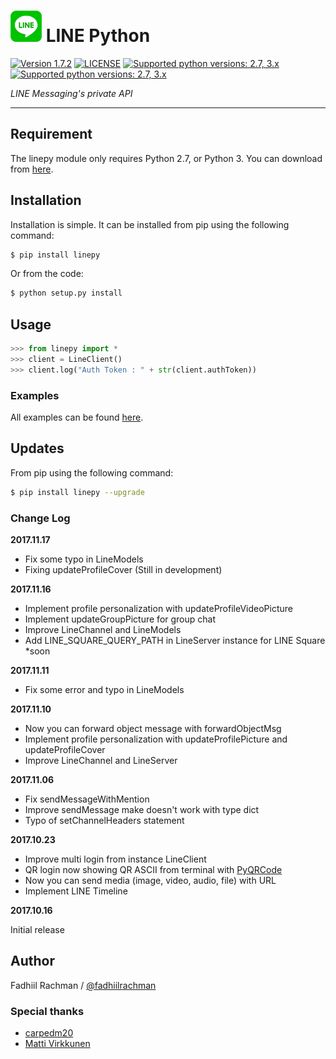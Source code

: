 # ![logo](/examples/assets/LINE-sm.png) LINE Python

 [![Version 1.7.2](https://img.shields.io/badge/stable-1.7.2-brightgreen.svg "Version 1.7.2")](https://pypi.python.org/pypi/linepy) [![LICENSE](https://img.shields.io/badge/license-BSD-blue.svg "LICENSE")](https://github.com/fadhiilrachman/line-py/blob/master/LICENSE) [![Supported python versions: 2.7, 3.x](https://img.shields.io/badge/python-2.7%2C%203.x-green.svg "Supported python versions: 2.7, 3.x")](https://pypi.python.org/pypi/linepy) [![Supported python versions: 2.7, 3.x](https://img.shields.io/badge/chat-on%20discord-7289da.svg "Chat on Discord")](https://discord.gg/JAA2uk6)

*LINE Messaging's private API*

----

## Requirement

The linepy module only requires Python 2.7, or Python 3. You can download from [here](https://www.python.org/downloads/). 

## Installation

Installation is simple. It can be installed from pip using the following command:
```sh
$ pip install linepy
```
Or from the code:
```sh
$ python setup.py install
```

## Usage

```python
>>> from linepy import *
>>> client = LineClient()
>>> client.log("Auth Token : " + str(client.authToken))
```

### Examples

All examples can be found [here](https://github.com/fadhiilrachman/line-py/tree/master/examples).

## Updates

From pip using the following command:
```sh
$ pip install linepy --upgrade
```

### Change Log

**2017.11.17**

* Fix some typo in LineModels
* Fixing updateProfileCover (Still in development)

**2017.11.16**

* Implement profile personalization with updateProfileVideoPicture
* Implement updateGroupPicture for group chat
* Improve LineChannel and LineModels
* Add LINE_SQUARE_QUERY_PATH in LineServer instance for LINE Square *soon

**2017.11.11**

* Fix some error and typo in LineModels

**2017.11.10**

* Now you can forward object message with forwardObjectMsg
* Implement profile personalization with updateProfilePicture and updateProfileCover
* Improve LineChannel and LineServer

**2017.11.06**

* Fix sendMessageWithMention
* Improve sendMessage make doesn't work with type dict
* Typo of setChannelHeaders statement

**2017.10.23**

* Improve multi login from instance LineClient
* QR login now showing QR ASCII from terminal with [PyQRCode](https://pypi.python.org/pypi/PyQRCode)
* Now you can send media (image, video, audio, file) with URL
* Implement LINE Timeline

**2017.10.16**

Initial release

## Author
Fadhiil Rachman / [@fadhiilrachman](https://www.instagram.com/fadhiilrachman)

### Special thanks
- [carpedm20](https://github.com/carpedm20)
- [Matti Virkkunen](http://altrepo.eu/git/line-protocol)
